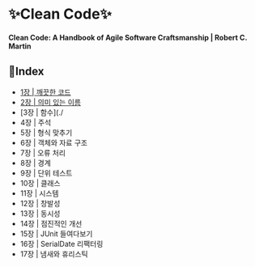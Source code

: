 # ✨Clean Code✨
#### Clean Code: A Handbook of Agile Software Craftsmanship | Robert C. Martin

## 📝Index

* [1장 | 깨끗한 코드](./ch-01/summary.md)
* [2장 | 의미 있는 이름](./ch-02/summary.md)
* [3장 | 함수](./
* 4장 | 주석
* 5장 | 형식 맞추기
* 6장 | 객체와 자료 구조
* 7장 | 오류 처리
* 8장 | 경계
* 9장 | 단위 테스트
* 10장 | 클래스
* 11장 | 시스템
* 12장 | 창발성
* 13장 | 동시성
* 14장 | 점진적인 개선
* 15장 | JUnit 들여다보기
* 16장 | SerialDate 리팩터링
* 17장 | 냄새와 휴리스틱
